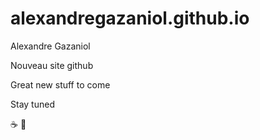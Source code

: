 # alexandregazaniol.github.io


Alexandre Gazaniol

Nouveau site github

Great new stuff to come

Stay tuned

:coffee: :pizza:
